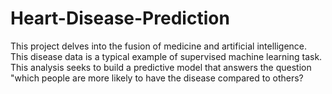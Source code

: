 # Heart-Disease-Prediction
This project delves into the fusion of medicine and artificial intelligence. This disease data is a typical example of supervised machine learning task. This analysis seeks to build a predictive model that answers the question "which people are more likely to have the disease compared to others?
